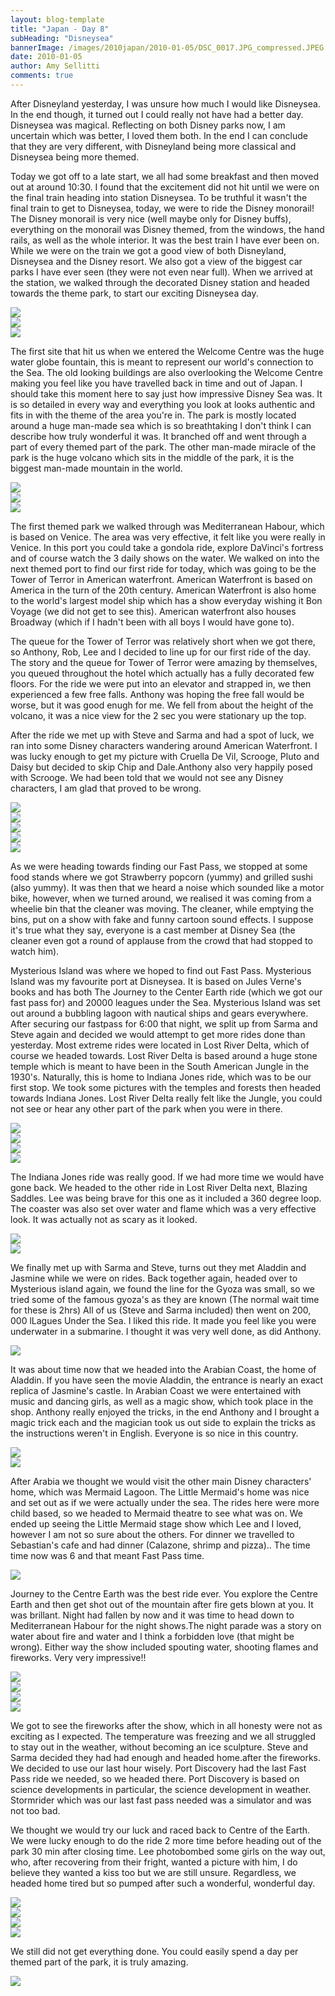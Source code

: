 ```yaml
---
layout: blog-template
title: "Japan - Day 8"
subHeading: "Disneysea"
bannerImage: /images/2010japan/2010-01-05/DSC_0017.JPG_compressed.JPEG
date: 2010-01-05
author: Amy Sellitti
comments: true
---
```

After Disneyland yesterday, I was unsure how much I would like Disneysea. In the end though, it turned out I could really not have had a better day. Disneysea was magical. Reflecting on both Disney parks now, I am uncertain which was better, I loved them both. In the end I can conclude that they are very different, with Disneyland being more classical and Disneysea being more themed.

Today we got off to a late start, we all had some breakfast and then moved out at around 10:30. I found that the excitement did not hit until we were on the final train heading into station Disneysea. To be truthful it wasn't the final train to get to Disneysea, today, we were to ride the Disney monorail! The Disney monorail is very nice (well maybe only for Disney buffs), everything on the monorail was Disney themed, from the windows, the hand rails, as well as the whole interior. It was the best train I have ever been on. While we were on the train we got a good view of both Disneyland, Disneysea and the Disney resort. We also got a view of the biggest car parks I have ever seen (they were not even near full). When we arrived at the station, we walked through the decorated Disney station and headed towards the theme park, to start our exciting Disneysea day.

<div class="center-image"><img src="/images/2010japan/2010-01-05/img_2820.jpg_compressed.JPEG" /></div>
<div class="center-image"><img src="/images/2010japan/2010-01-05/img_2828.jpg_compressed.JPEG" /></div>
<div class="center-image"><img src="/images/2010japan/2010-01-05/img_2829.jpg_compressed.JPEG" /></div>

The first site that hit us when we entered the Welcome Centre was the huge water globe fountain, this is meant to represent our world's connection to the Sea. The old looking buildings are also overlooking the Welcome Centre making you feel like you have travelled back in time and out of Japan. I should take this moment here to say just how impressive Disney Sea was. It is so detailed in every way and everything you look at looks authentic and fits in with the theme of the area you're in. The park is mostly located around a huge man-made sea which is so breathtaking I don't think I can describe how truly wonderful it was. It branched off and went through a part of every themed part of the park. The other man-made miracle of the park is the huge volcano which sits in the middle of the park, it is the biggest man-made mountain in the world. 

<div class="center-image"><img src="/images/2010japan/2010-01-05/DSC_0017.JPG_compressed.JPEG" /></div>
<div class="center-image"><img src="/images/2010japan/2010-01-05/img_2848.jpg_compressed.JPEG" /></div>
<div class="center-image"><img src="/images/2010japan/2010-01-05/IMG_1611.JPG_compressed.JPEG" /></div>

The first themed park we walked through was Mediterranean Habour, which is based on Venice. The area was very effective, it felt like you were really in Venice. In this port you could take a gondola ride, explore DaVinci's fortress and of course watch the 3 daily shows on the water. We walked on into the next themed port to find our first ride for today, which was going to be the Tower of Terror in American waterfront. American Waterfront is based on America in the turn of the 20th century. American Waterfront is also home to the world's largest model ship which has a show everyday wishing it Bon Voyage (we did not get to see this). American waterfront also houses Broadway (which if I hadn't been with all boys I would have gone to). 

The queue for the Tower of Terror was relatively short when we got there, so Anthony, Rob, Lee and I decided to line up for our first ride of the day. The story and the queue for Tower of Terror were amazing by themselves, you queued throughout the hotel which actually has a fully decorated few floors. For the ride we were put into an elevator and strapped in, we then experienced a few free falls. Anthony was hoping the free fall would be worse, but it was good enugh for me. We fell from about the height of the volcano, it was a nice view for the 2 sec you were stationary up the top.

After the ride we met up with Steve and Sarma and had a spot of luck, we ran into some Disney characters wandering around American Waterfront. I was lucky enough to get my picture with Cruella De Vil, Scrooge, Pluto and Daisy but decided to skip Chip and Dale.Anthony also very happily posed with Scrooge. We had been told that we would not see any Disney characters, I am glad that proved to be wrong. 

<div class="center-image"><img src="/images/2010japan/2010-01-05/img_2869.jpg_compressed.JPEG" /></div>
<div class="center-image"><img src="/images/2010japan/2010-01-05/img_2874.jpg_compressed.JPEG" /></div>
<div class="center-image"><img src="/images/2010japan/2010-01-05/img_2878.jpg_compressed.JPEG" /></div>
<div class="center-image"><img src="/images/2010japan/2010-01-05/img_2882.jpg_compressed.JPEG" /></div>
<div class="center-image"><img src="/images/2010japan/2010-01-05/img_2883.jpg_compressed.JPEG" /></div>

As we were heading towards finding our Fast Pass, we stopped at some food stands where we got Strawberry popcorn (yummy) and grilled sushi (also yummy). It was then that we heard a noise which sounded like a motor bike, however, when we turned around, we realised it was coming from a wheelie bin that the cleaner was moving. The cleaner, while emptying the bins, put on a show with fake and funny cartoon sound effects. I suppose it's true what they say, everyone is a cast member at Disney Sea (the cleaner even got a round of applause from the crowd that had stopped to watch him).

Mysterious Island was where we hoped to find out Fast Pass. Mysterious Island was my favourite port at Disneysea. It is based on Jules Verne's books and has both The Journey to the Center Earth ride (which we got our fast pass for) and 20000 leagues under the Sea. Mysterious Island was set out around a bubbling lagoon with nautical ships and gears everywhere.
After securing our fastpass for 6:00 that night, we split up from Sarma and Steve again and decided we would attempt to get more rides done than yesterday. Most extreme rides were located in Lost River Delta, which of course we headed towards. Lost River Delta is based around a huge stone temple which is meant to have been in the South American Jungle in the 1930's. Naturally, this is home to Indiana Jones ride, which was to be our first stop. We took some pictures with the temples and forests then headed towards Indiana Jones. Lost River Delta really felt like the Jungle, you could not see or hear any other part of the park when you were in there.

<div class="center-image"><img src="/images/2010japan/2010-01-05/img_2890.jpg_compressed.JPEG" /></div>
<div class="center-image"><img src="/images/2010japan/2010-01-05/DSC_0133.JPG_compressed.JPEG" /></div>
<div class="center-image"><img src="/images/2010japan/2010-01-05/dscf1415.jpg_compressed.JPEG" /></div>
<div class="center-image"><img src="/images/2010japan/2010-01-05/IMG_5386.JPG_compressed.JPEG" /></div>

The Indiana Jones ride was really good. If we had more time we would have gone back. We headed to the other ride in Lost River Delta next, Blazing Saddles. Lee was being brave for this one as it included a 360 degree loop. The coaster was also set over water and flame which was a very effective look. It was actually not as scary as it looked.

<div class="center-image"><img src="/images/2010japan/2010-01-05/img_2936.jpg_compressed.JPEG" /></div>
<div class="center-image"><img src="/images/2010japan/2010-01-05/img_2919.jpg_compressed.JPEG" /></div>

We finally met up with Sarma and Steve, turns out they met Aladdin and Jasmine while we were on rides. Back together again, headed over to Mysterious island again, we found the line for the Gyoza was small, so we tried some of the famous gyoza's as they are known (The normal wait time for these is 2hrs) All of us (Steve and Sarma included) then went on 200, 000 lLagues Under the Sea. I liked this ride. It made you feel like you were underwater in a submarine. I thought it was very well done, as did Anthony. 

<div class="center-image"><img src="/images/2010japan/2010-01-05/IMG_1847.JPG_compressed.JPEG" /></div>

It was about time now that we headed into the Arabian Coast, the home of Aladdin. If you have seen the movie Aladdin, the entrance is nearly an exact replica of Jasmine's castle. In Arabian Coast we were entertained with music and dancing girls, as well as a magic show, which took place in the shop. Anthony really enjoyed the tricks, in the end Anthony and I brought a magic trick each and the magician took us out side to explain the tricks as the instructions weren't in English. Everyone is so nice in this country.

<div class="center-image"><img src="/images/2010japan/2010-01-05/DSC_0163.JPG_compressed.JPEG" /></div>
<div class="center-image"><img src="/images/2010japan/2010-01-05/img_2982.jpg_compressed.JPEG" /></div>

After Arabia we thought we would visit the other main Disney characters' home, which was Mermaid Lagoon. The Little Mermaid's home was nice and set out as if we were actually under the sea. The rides here were more child based, so we headed to Mermaid theatre to see what was on. We ended up seeing the Little Mermaid stage show which Lee and I loved, however I am not so sure about the others. For dinner we travelled to Sebastian's cafe and had dinner (Calazone, shrimp and pizza).. The time time now was 6 and that meant Fast Pass time.

<div class="center-image"><img src="/images/2010japan/2010-01-05/IMG_1869.JPG_compressed.JPEG" /></div>

Journey to the Centre Earth was the best ride ever. You explore the Centre Earth and then get shot out of the mountain after fire gets blown at you. It was brillant. Night had fallen by now and it was time to head down to Mediterranean Habour for the night shows.The night parade was a story on water about fire and water and I think a forbidden love (that might be wrong). Either way the show included spouting water, shooting flames and fireworks. Very very impressive!!

<div class="center-image"><img src="/images/2010japan/2010-01-05/DSC_0196.JPG_compressed.JPEG" /></div>
<div class="center-image"><img src="/images/2010japan/2010-01-05/DSC_0214.JPG_compressed.JPEG" /></div>
<div class="center-image"><img src="/images/2010japan/2010-01-05/IMG_1900.JPG_compressed.JPEG" /></div>
<div class="center-image"><img src="/images/2010japan/2010-01-05/img_3555.jpg_compressed.JPEG" /></div>

We got to see the fireworks after the show, which in all honesty were not as exciting as I expected. The temperature was freezing and we all struggled to stay out in the weather, without becoming an ice sculpture. Steve and Sarma decided they had had enough and headed home.after the fireworks. We decided to use our last hour wisely. Port Discovery had the last Fast Pass ride we needed, so we headed there. Port Discovery is based on science developments in particular, the science development in weather. Stormrider which was our last fast pass needed was a simulator and was not too bad.

We thought we would try our luck and raced back to Centre of the Earth. We were lucky enough to do the ride 2 more time before heading out of the park 30 min after closing time. Lee photobombed some girls on the way out, who, after recovering from their fright, wanted a picture with him, I do believe they wanted a kiss too but we are still unsure. Regardless, we headed home tired but so pumped after such a wonderful, wonderful day.

<div class="center-image"><img src="/images/2010japan/2010-01-05/img_3031.jpg_compressed.JPEG" /></div>
<div class="center-image"><img src="/images/2010japan/2010-01-05/img_3037.jpg_compressed.JPEG" /></div>
<div class="center-image"><img src="/images/2010japan/2010-01-05/img_3789.jpg_compressed.JPEG" /></div>
<div class="center-image"><img src="/images/2010japan/2010-01-05/img_3805.jpg_compressed.JPEG" /></div>

We still did not get everything done. You could easily spend a day per themed part of the park, it is truly amazing.

<div class="center-image"><img src="/" /></div>
